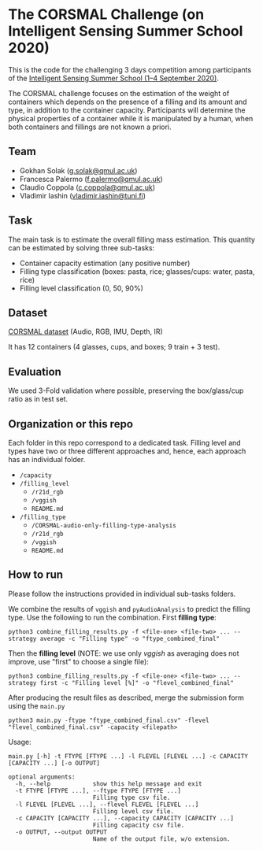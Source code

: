 # The CORSMAL Challenge (on Intelligent Sensing Summer School 2020)

This is the code for the challenging 3 days competition among participants of the [Intelligent Sensing Summer School (1–4 September 2020)](http://cis.eecs.qmul.ac.uk/school2020.html).

The CORSMAL challenge  focuses on the estimation  of the weight of containers which depends  on the presence  of a filling and  its  amount  and type,  in addition  to the  container  capacity.  Participants  will determine  the  physical  properties  of  a  container  while  it  is  manipulated  by  a  human, when both containers  and fillings  are not known a priori.

## Team
- Gokhan Solak (g.solak@qmul.ac.uk)
- Francesca Palermo (f.palermo@qmul.ac.uk)
- Claudio Coppola (c.coppola@qmul.ac.uk)
- Vladimir Iashin (vladimir.iashin@tuni.fi)

## Task
The main task is to estimate the  overall  filling  mass  estimation. This quantity can be estimated by solving three sub-tasks:
- Container capacity estimation (any positive number)
- Filling type classification (boxes: pasta, rice; glasses/cups: water, pasta, rice)
- Filling level classification (0, 50, 90%)

## Dataset
[CORSMAL dataset](http://corsmal.eecs.qmul.ac.uk/containers_manip.html) (Audio, RGB, IMU, Depth, IR)

It has 12 containers (4 glasses, cups, and boxes; 9 train + 3 test).

## Evaluation
We used 3-Fold validation where possible, preserving the box/glass/cup ratio as in test set.

## Organization or this repo

Each folder in this repo correspond to a dedicated task. Filling level and types have two or three different approaches and, hence, each approach has an individual folder.

- `/capacity`
- `/filling_level`
    - `/r21d_rgb`
    - `/vggish`
    - `README.md`
- `/filling_type`
    - `/CORSMAL-audio-only-filling-type-analysis`
    - `/r21d_rgb`
    - `/vggish`
    - `README.md`

## How to run
Please follow the instructions provided in individual sub-tasks folders.

We combine the results of `vggish` and `pyAudioAnalysis` to predict the filling type. Use the following to run the combination. First **filling type**:

```
python3 combine_filling_results.py -f <file-one> <file-two> ... --strategy average -c "Filling type" -o "ftype_combined_final"
```
Then the **filling level** (NOTE: we use only _vggish_ as averaging does not improve, use "first" to choose a single file):

```
python3 combine_filling_results.py -f <file-one> <file-two> ... --strategy first -c "Filling level [%]" -o "flevel_combined_final"
```

After producing the result files as described, merge the submission form using the `main.py`

```
python3 main.py -ftype "ftype_combined_final.csv" -flevel "flevel_combined_final.csv" -capacity <filepath>
```

Usage:

```
main.py [-h] -t FTYPE [FTYPE ...] -l FLEVEL [FLEVEL ...] -c CAPACITY [CAPACITY ...] [-o OUTPUT]

optional arguments:
  -h, --help            show this help message and exit
  -t FTYPE [FTYPE ...], --ftype FTYPE [FTYPE ...]
                        Filling type csv file.
  -l FLEVEL [FLEVEL ...], --flevel FLEVEL [FLEVEL ...]
                        Filling level csv file.
  -c CAPACITY [CAPACITY ...], --capacity CAPACITY [CAPACITY ...]
                        Filling capacity csv file.
  -o OUTPUT, --output OUTPUT
                        Name of the output file, w/o extension.
```
